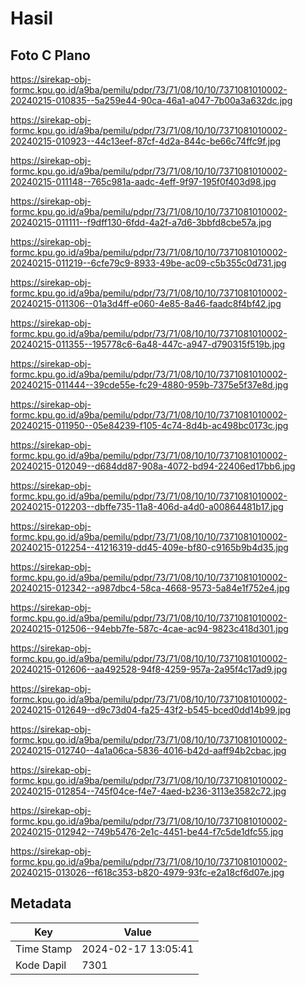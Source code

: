 # Hasil

## Foto C Plano

https://sirekap-obj-formc.kpu.go.id/a9ba/pemilu/pdpr/73/71/08/10/10/7371081010002-20240215-010835--5a259e44-90ca-46a1-a047-7b00a3a632dc.jpg

https://sirekap-obj-formc.kpu.go.id/a9ba/pemilu/pdpr/73/71/08/10/10/7371081010002-20240215-010923--44c13eef-87cf-4d2a-844c-be66c74ffc9f.jpg

https://sirekap-obj-formc.kpu.go.id/a9ba/pemilu/pdpr/73/71/08/10/10/7371081010002-20240215-011148--765c981a-aadc-4eff-9f97-195f0f403d98.jpg

https://sirekap-obj-formc.kpu.go.id/a9ba/pemilu/pdpr/73/71/08/10/10/7371081010002-20240215-011111--f9dff130-6fdd-4a2f-a7d6-3bbfd8cbe57a.jpg

https://sirekap-obj-formc.kpu.go.id/a9ba/pemilu/pdpr/73/71/08/10/10/7371081010002-20240215-011219--6cfe79c9-8933-49be-ac09-c5b355c0d731.jpg

https://sirekap-obj-formc.kpu.go.id/a9ba/pemilu/pdpr/73/71/08/10/10/7371081010002-20240215-011306--01a3d4ff-e060-4e85-8a46-faadc8f4bf42.jpg

https://sirekap-obj-formc.kpu.go.id/a9ba/pemilu/pdpr/73/71/08/10/10/7371081010002-20240215-011355--195778c6-6a48-447c-a947-d790315f519b.jpg

https://sirekap-obj-formc.kpu.go.id/a9ba/pemilu/pdpr/73/71/08/10/10/7371081010002-20240215-011444--39cde55e-fc29-4880-959b-7375e5f37e8d.jpg

https://sirekap-obj-formc.kpu.go.id/a9ba/pemilu/pdpr/73/71/08/10/10/7371081010002-20240215-011950--05e84239-f105-4c74-8d4b-ac498bc0173c.jpg

https://sirekap-obj-formc.kpu.go.id/a9ba/pemilu/pdpr/73/71/08/10/10/7371081010002-20240215-012049--d684dd87-908a-4072-bd94-22406ed17bb6.jpg

https://sirekap-obj-formc.kpu.go.id/a9ba/pemilu/pdpr/73/71/08/10/10/7371081010002-20240215-012203--dbffe735-11a8-406d-a4d0-a00864481b17.jpg

https://sirekap-obj-formc.kpu.go.id/a9ba/pemilu/pdpr/73/71/08/10/10/7371081010002-20240215-012254--41216319-dd45-409e-bf80-c9165b9b4d35.jpg

https://sirekap-obj-formc.kpu.go.id/a9ba/pemilu/pdpr/73/71/08/10/10/7371081010002-20240215-012342--a987dbc4-58ca-4668-9573-5a84e1f752e4.jpg

https://sirekap-obj-formc.kpu.go.id/a9ba/pemilu/pdpr/73/71/08/10/10/7371081010002-20240215-012506--94ebb7fe-587c-4cae-ac94-9823c418d301.jpg

https://sirekap-obj-formc.kpu.go.id/a9ba/pemilu/pdpr/73/71/08/10/10/7371081010002-20240215-012606--aa492528-94f8-4259-957a-2a95f4c17ad9.jpg

https://sirekap-obj-formc.kpu.go.id/a9ba/pemilu/pdpr/73/71/08/10/10/7371081010002-20240215-012649--d9c73d04-fa25-43f2-b545-bced0dd14b99.jpg

https://sirekap-obj-formc.kpu.go.id/a9ba/pemilu/pdpr/73/71/08/10/10/7371081010002-20240215-012740--4a1a06ca-5836-4016-b42d-aaff94b2cbac.jpg

https://sirekap-obj-formc.kpu.go.id/a9ba/pemilu/pdpr/73/71/08/10/10/7371081010002-20240215-012854--745f04ce-f4e7-4aed-b236-3113e3582c72.jpg

https://sirekap-obj-formc.kpu.go.id/a9ba/pemilu/pdpr/73/71/08/10/10/7371081010002-20240215-012942--749b5476-2e1c-4451-be44-f7c5de1dfc55.jpg

https://sirekap-obj-formc.kpu.go.id/a9ba/pemilu/pdpr/73/71/08/10/10/7371081010002-20240215-013026--f618c353-b820-4979-93fc-e2a18cf6d07e.jpg


## Metadata

| Key        | Value               |
| ---------- | ------------------- |
| Time Stamp | 2024-02-17 13:05:41 |
| Kode Dapil | 7301                |



